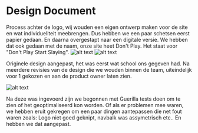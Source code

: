# Design Document

Process achter de logo, wij wouden een eigen ontwerp maken voor de site en wat individueliteit meebrengen. Dus hebben we een paar schetsen eerst papier gedaan. En daarna overgestapt naar een digitale versie. We hebben dat ook gedaan met de naam, onze site heet Don't Play. Het staat voor "Don't Play Start Slaying".
![alt text](../img/brainstorm1.jpg)
![alt text](../img/brainstorm2.jpg)

Originele design aangepast, het was eerst wat school ons gegeven had. Na meerdere revisies van de design die we wouden binnen de team, uiteindelijk voor 1 gekozen en aan de product owner laten zien.

![alt text](../img/currentdesign.JPG)

Na deze was ingevoerd zijn we begonnen met Guerilla tests doen om te zien of het geoptimaliseerd kon worden. Of als er problemen mee waren, we hebben eruit gekregen om een paar dingen aantepassen die net fout waren zoals: Logo niet goed geknipt, navbalk was assymetrisch etc.. En hebben we dat aangepast. 